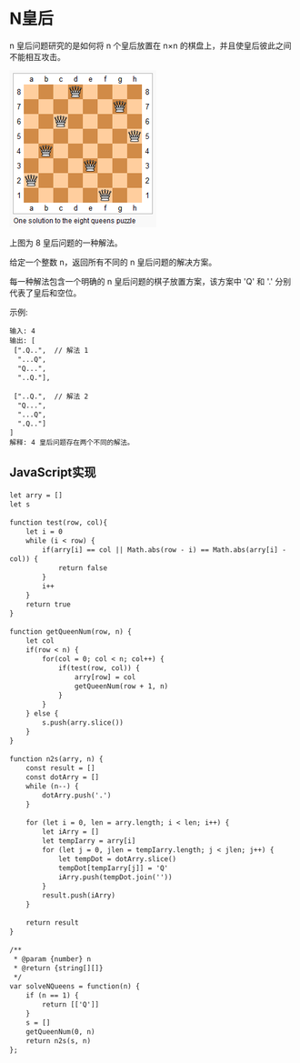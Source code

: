 # N皇后
n 皇后问题研究的是如何将 n 个皇后放置在 n×n 的棋盘上，并且使皇后彼此之间不能相互攻击。

![img](https://github.com/woai3c/leetcode/blob/master/imgs/8-queens.png)

上图为 8 皇后问题的一种解法。

给定一个整数 n，返回所有不同的 n 皇后问题的解决方案。

每一种解法包含一个明确的 n 皇后问题的棋子放置方案，该方案中 'Q' 和 '.' 分别代表了皇后和空位。

示例:
```
输入: 4
输出: [
 [".Q..",  // 解法 1
  "...Q",
  "Q...",
  "..Q."],

 ["..Q.",  // 解法 2
  "Q...",
  "...Q",
  ".Q.."]
]
解释: 4 皇后问题存在两个不同的解法。
```
## JavaScript实现
```
let arry = []
let s

function test(row, col){
	let i = 0
	while (i < row) {
		if(arry[i] == col || Math.abs(row - i) == Math.abs(arry[i] - col)) {
            return false
        }
		i++				 
	}
	return true
}
 
function getQueenNum(row, n) {
	let col
	if(row < n) {
		for(col = 0; col < n; col++) {
            if(test(row, col)) {
				arry[row] = col		
				getQueenNum(row + 1, n)	 
			}
        }	
	} else {
        s.push(arry.slice())
	}
}

function n2s(arry, n) {
    const result = []
    const dotArry = []
    while (n--) {
        dotArry.push('.')
    }
    
    for (let i = 0, len = arry.length; i < len; i++) {
        let iArry = []
        let tempIarry = arry[i]
        for (let j = 0, jlen = tempIarry.length; j < jlen; j++) {
            let tempDot = dotArry.slice()
            tempDot[tempIarry[j]] = 'Q'
            iArry.push(tempDot.join(''))
        }
        result.push(iArry)
    }

    return result
}

/**
 * @param {number} n
 * @return {string[][]}
 */
var solveNQueens = function(n) {
    if (n == 1) {
        return [['Q']]
    }
    s = []
    getQueenNum(0, n)
    return n2s(s, n)
};
```
